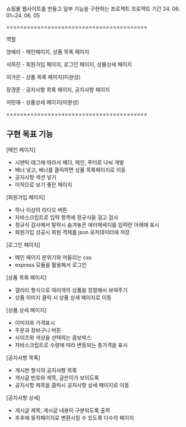 쇼핑몰 웹사이트를 만들고 일부 기능을 구현하는 프로젝트
프로젝트 기간 24. 06. 01~24. 06. 05

=========================================

역할

양예리 - 메인페이지, 상품 목록 페이지

서하진 - 회원가입 페이지, 로그인 페이지, 상품상세 페이지

이가은 - 상품 목록 페이지(미완성)

장경준 - 공지사항 목록 페이지, 공지사항 페이지

이민재 - 상품상세 페이지(미완성)

=========================================

구현 목표 기능 
-----------------------------------------
[메인 페이지] 
- 시맨틱 태그에 따라서 헤더, 메인, 푸터로 나눠 개발
- 배너 넣고, 배너를 클릭하면 상품 목록페이지로 이동
- 공지사항 섹션 넣기
- 미적으로 보기 좋은 페이지

[회원가입 페이지]
- 하나 이상의 라디오 버튼
- 자바스크립트로 입력 항목에 정규식을 걸고 검사
- 정규식 검사에서 탈락시 숨겨놓은 에러메세지를 입력란 아래에 표시
- 회원가입 성공시 회원 객체를 json 유저데이터에 저장

[로그인 페이지]
- 메인 페이지 분위기와 어울리는 css
- express 모듈을 활용해서 로그인

[상품 목록 페이지]
- 갤러리 형식으로 여러개의 상품을 정렬해서 보여주기
- 상품 이미지 클릭 시 상품 상세 페이지로 이동

[상품 상세 페이지]
- 이미지와 가격표시
- 주문과 장바구니 버튼
- 사이즈와 색상을 선택하는 콤보박스
- 자바스크립트로 수량에 따라 변동되는 총가격을 표시

[공지사항 목록]
- 게시판 형식의 공지사항 목록
- 게시글 번호와 제목, 글쓴이가 보이도록
- 공지사항 제목을 클릭시 공지사항 상세 페이지로 이동

[공지사항 상세]
- 게시글 제목, 게시글 내용이 구분되도록 출력
- 추후에 동적페이지로 변환시킬 수 있도록 다수의 페이지
